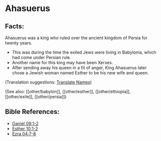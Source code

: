 # Ahasuerus #

## Facts: ##

Ahasuerus was a king who ruled over the ancient kingdom of Persia for twenty years.

* This was during the time the exiled Jews were living in Babylonia, which had come under Persian rule.
* Another name for this king may have been Xerxes.
* After sending away his queen in a fit of anger, King Ahasuerus later chose a Jewish woman named Esther to be his new wife and queen.

(Translation suggestions: [Translate Names](en/ta-vol1/translate/man/translate-names))

(See also: [[other/babylon]], [[other/esther]], [[other/ethiopia]], [[other/exile]], [[other/persia]])

## Bible References: ##

* [Daniel 09:1-2](en/tn/dan/help/09/01)
* [Esther 10:1-2](en/tn/est/help/10/01)
* [Ezra 04:7-8](en/tn/ezr/help/04/07)